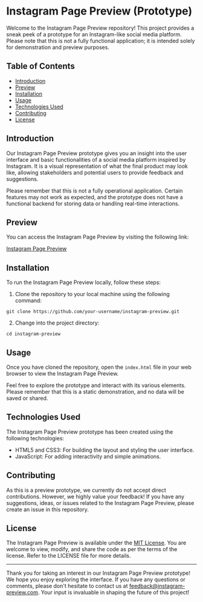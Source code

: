 # Instagram Page Preview (Prototype)

Welcome to the Instagram Page Preview repository! This project provides a sneak peek of a prototype for an Instagram-like social media platform. Please note that this is not a fully functional application; it is intended solely for demonstration and preview purposes.

## Table of Contents

- [Introduction](#introduction)
- [Preview](#preview)
- [Installation](#installation)
- [Usage](#usage)
- [Technologies Used](#technologies-used)
- [Contributing](#contributing)
- [License](#license)

## Introduction

Our Instagram Page Preview prototype gives you an insight into the user interface and basic functionalities of a social media platform inspired by Instagram. It is a visual representation of what the final product may look like, allowing stakeholders and potential users to provide feedback and suggestions.

Please remember that this is not a fully operational application. Certain features may not work as expected, and the prototype does not have a functional backend for storing data or handling real-time interactions.

## Preview

You can access the Instagram Page Preview by visiting the following link:

[Instagram Page Preview](https://your-username.github.io/instagram-preview/)

## Installation

To run the Instagram Page Preview locally, follow these steps:

1. Clone the repository to your local machine using the following command:

```
git clone https://github.com/your-username/instagram-preview.git
```

2. Change into the project directory:

```
cd instagram-preview
```

## Usage

Once you have cloned the repository, open the `index.html` file in your web browser to view the Instagram Page Preview.

Feel free to explore the prototype and interact with its various elements. Please remember that this is a static demonstration, and no data will be saved or shared.

## Technologies Used

The Instagram Page Preview prototype has been created using the following technologies:

- HTML5 and CSS3: For building the layout and styling the user interface.
- JavaScript: For adding interactivity and simple animations.

## Contributing

As this is a preview prototype, we currently do not accept direct contributions. However, we highly value your feedback! If you have any suggestions, ideas, or issues related to the Instagram Page Preview, please create an issue in this repository.

## License

The Instagram Page Preview is available under the [MIT License](LICENSE). You are welcome to view, modify, and share the code as per the terms of the license. Refer to the LICENSE file for more details.

---

Thank you for taking an interest in our Instagram Page Preview prototype! We hope you enjoy exploring the interface. If you have any questions or comments, please don't hesitate to contact us at feedback@instagram-preview.com. Your input is invaluable in shaping the future of this project!
